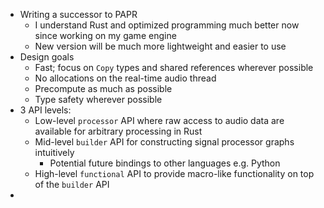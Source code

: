 - Writing a successor to PAPR
	- I understand Rust and optimized programming much better now since working on my game engine
	- New version will be much more lightweight and easier to use
- Design goals
	- Fast; focus on `Copy` types and shared references wherever possible
	- No allocations on the real-time audio thread
	- Precompute as much as possible
	- Type safety wherever possible
- 3 API levels:
	- Low-level `processor` API where raw access to audio data are available for arbitrary processing in Rust
	- Mid-level `builder` API for constructing signal processor graphs intuitively
		- Potential future bindings to other languages e.g. Python
	- High-level `functional` API to provide macro-like functionality on top of the `builder` API
- 